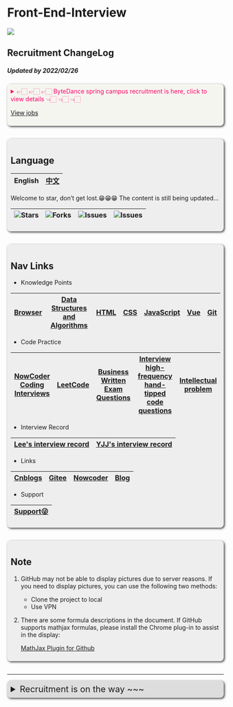 # Front-End-Interview

![](https://github.com/halfrost/halfrost/blob/master/icons/header_white_.png)

## Recruitment ChangeLog

##### Updated by 2022/02/26

<details style="box-shadow:2px 2px 5px #333333; padding: 8px; border-radius: 8px; background-color: #f5f5f0">
<summary style="color: #ff0066;">
👉🏻 👉🏻 👉🏻 ByteDance spring campus recruitment is here, click to view details 👈🏻 👈🏻 👈🏻

[View jobs](https://jobs.toutiao.com/campus/m/invite?referral_code=WQ73XKZ)
</summary>

> 内推码（记得加上，可跟进你的进度，有问题随时联系）
> <h4 style="color: #ff0066">WQ73XKZ</h4>
>
> 面向对象:
>
> 1. 暑期实习：2023届应届生 ( <b style="color: #ff0066">2022.9 - 2023.8</b> 期间毕业 )
> 2. 全职补录：2022应届生 ( <b style="color: #ff0066">2021.9-2022.8</b> 期间毕业 )
>
> 职位类别
>
> - 研发、产品、运营、销售、职能/支持、设计、市场、游戏策划
>
> 网申投递
>
> - 2月17日 - 4月30日 16:00
>
> 笔试
>
> - 2月下旬开始
>
> 面试
>
> - 2月中下旬开始
>
> Offer 发放
>
> - 2月下旬开始
>
</details>

<div style="box-shadow:2px 2px 5px #333333; padding: 8px; border-radius: 8px; background-color: #eee; margin: 30px 0">

## Language

|English|[中文](./README.md)|
|-|-|

Welcome to star, don’t get lost.😁😁😁  The content is still being updated...

<img alt="Stars" src="https://img.shields.io/github/stars/lf2021/Front-End-Interview?style=flat-square&labelColor=343b41">|<img alt="Forks" src="https://img.shields.io/github/forks/lf2021/Front-End-Interview?style=flat-square&labelColor=343b41">|<img alt="Issues" src="https://img.shields.io/github/issues/lf2021/Front-End-Interview?style=flat-square&labelColor=343b41">|<img alt="Issues" src="https://img.shields.io/github/issues-pr/lf2021/Front-End-Interview?style=flat-square&labelColor=343b41">
|:----:|:----:|:----:|:----:|

</div>

<div style="box-shadow:2px 2px 5px #333333; padding: 8px; border-radius: 8px; background-color: #eee">

## Nav Links

- Knowledge Points

|[Browser](./01.浏览器/浏览器.md)|[Data Structures and Algorithms](./02.数据结构与算法/数据结构与算法.md)|[HTML](03.HTML/html.md)|[CSS](./04.CSS/css.md)|[JavaScript](05.JavaScript/js.md)|[Vue](./06.Vue/vue.md)|[Git](./10.git常用指令/git常用指令.md)|
|:---:|:---:|:---:|:---:|:---:|:---:|:---:|

- Code Practice

|[NowCoder Coding Interviews](./07.算法刷题/牛客网%20-%20剑指offer.md)|[LeetCode](./07.算法刷题/leetcode思路.md)|[Business Written Exam Questions](./07.算法刷题/牛客网%20-%20企业笔试题.md)|[Interview high-frequency hand-tipped code questions](./08.面试高频手撕代码题/面试高频手撕代码题.md)|[Intellectual problem](./09.面试复盘/智力题.md)|
|:---:|:---:|:---:|:---:|:---:|

- Interview Record

|[Lee's interview record](./09.面试复盘/Lee的面试记录.md)|[YJJ's interview record](./09.面试复盘/YJJ的面试记录.md)|
|:---:|:---:|

- Links

|[Cnblogs](https://www.cnblogs.com/muzidaitou)|[Gitee](https://gitee.com/lee_van)|[Nowcoder](https://www.nowcoder.com/profile/549508843)|[Blog](https://lf2021.github.io/)|
|:---:|:---:|:---:|:---:|

- Support

|[Support😜](./images/收款码.png)|
|:---:|

</div>

<div style="box-shadow:2px 2px 5px #333333; padding: 8px; border-radius: 8px; background-color: #eee; margin: 30px 0;">

## Note

1. GitHub may not be able to display pictures due to server reasons. If you need to display pictures, you can use the following two methods:

   - Clone the project to local
   - Use VPN

2. There are some formula descriptions in the document. If GitHub supports mathjax formulas, please install the Chrome plug-in to assist in the display:

    [MathJax Plugin for Github](https://chrome.google.com/webstore/detail/mathjax-plugin-for-github/ioemnmodlmafdkllaclgeombjnmnbima/related?hl=zh-CN)

</div>

---

<details style="box-shadow:2px 2px 5px #333333; padding: 8px; border-radius: 8px; background-color: #ddd">

<summary style="font-size: 20px">
Recruitment is on the way ~~~
</summary>

### Internal Recommend Code: WQ73XKZ

Internship delivery link: <https://job.toutiao.com/s/eUn5TwS>

School recruitment delivery link: <https://jobs.toutiao.com/s/eD6pQff>

Social recruitment delivery link: <https://job.toutiao.com/s/eUnRvar>

</details>
